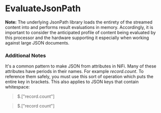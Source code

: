 <!--
  Licensed to the Apache Software Foundation (ASF) under one or more
  contributor license agreements.  See the NOTICE file distributed with
  this work for additional information regarding copyright ownership.
  The ASF licenses this file to You under the Apache License, Version 2.0
  (the "License"); you may not use this file except in compliance with
  the License.  You may obtain a copy of the License at
      http://www.apache.org/licenses/LICENSE-2.0
  Unless required by applicable law or agreed to in writing, software
  distributed under the License is distributed on an "AS IS" BASIS,
  WITHOUT WARRANTIES OR CONDITIONS OF ANY KIND, either express or implied.
  See the License for the specific language governing permissions and
  limitations under the License.
-->

# EvaluateJsonPath

**Note:** The underlying JsonPath library loads the entirety of the streamed content into and performs result
evaluations in memory. Accordingly, it is important to consider the anticipated profile of content being evaluated by
this processor and the hardware supporting it especially when working against large JSON documents.

### Additional Notes

It's a common pattern to make JSON from attributes in NiFi. Many of these attributes have periods in their names. For
example _record.count_. To reference them safely, you must use this sort of operation which puts the entire key in
brackets. This also applies to JSON keys that contain whitespace:

> $.\["record.count"\]

> $.\["record count"\]